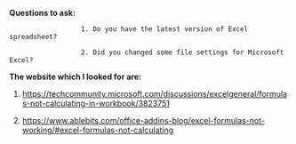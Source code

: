 **Questions to ask:**

                      1. Do you have the latest version of Excel spreadsheet?
                    
                      2. Did you changed some file settings for Microsoft Excel?


**The website which I looked for are:**

1. https://techcommunity.microsoft.com/discussions/excelgeneral/formulas-not-calculating-in-workbook/3823751
   
2.  https://www.ablebits.com/office-addins-blog/excel-formulas-not-working/#excel-formulas-not-calculating
                    
